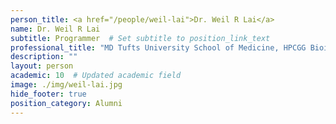 ```yaml
---
person_title: <a href="/people/weil-lai">Dr. Weil R Lai</a>
name: Dr. Weil R Lai
subtitle: Programmer  # Set subtitle to position_link_text
professional_title: "MD Tufts University School of Medicine, HPCGG Bioinformatics Analyst (2004-2007), Urologist, Hunterdon Medical Center"
description: ""
layout: person
academic: 10  # Updated academic field
image: ./img/weil-lai.jpg
hide_footer: true
position_category: Alumni
---
```

